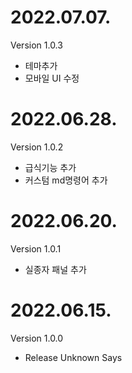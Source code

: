 <h1>2022.07.07.</h1>
Version 1.0.3
<ul>
  <li>테마추가</li>
  <li>모바일 UI 수정</li>
</ul>

<h1>2022.06.28.</h1>
Version 1.0.2
<ul>
  <li>급식기능 추가</li>
  <li>커스텀 md명령어 추가</li>
</ul>

<h1>2022.06.20.</h1>
Version 1.0.1
<ul>
  <li>실종자 패널 추가</li>
</ul>

<h1>2022.06.15.</h1>
Version 1.0.0
<ul>
  <li>Release Unknown Says</li>
</ul>
